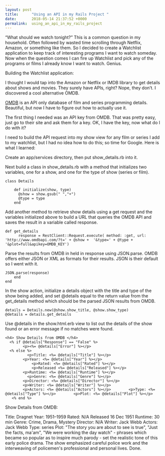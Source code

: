 ```yaml
---
layout: post
title:      "Using an API in my Rails Project "
date:       2018-05-14 21:37:52 +0000
permalink:  using_an_api_in_my_rails_project
---
```



“What should we watch tonight?” This is a common question in my household. Often followed by wasted time scrolling through Netflix, Amazon, or something like them. So I decided to create a Watchlist application to keep track of interesting programs I want to watch someday. Now when the question comes I can fire up Watchlist and pick any of the programs or films I already know I want to watch. Genius.

Building the Watchlist application:

I thought I would tap into the Amazon or Netflix or IMDB library to get details about shows and movies. They surely have APIs, right? Nope, they don’t. I discovered a cool alternative OMDB. 

[OMDB](http://http://www.omdbapi.com/) is an API only database of film and series programming details. Beautiful, but now I have to figure out how to actually use it.

The first thing I needed was an API key from OMDB. That was pretty easy, just go to their site and ask them for a key.  OK, I have the key, now what do I do with it?

I need to build the API request into my show view for any film or series I add to my watchlist, but I had no idea how to do this; so time for Google. Here is what I learned:

Create an app/services directory, then put show_details.rb into it.

Next build a class in show_details.rb with a method that initializes two variables, one for a show, and one for the type of show (series or film). 

```
class Details

    def initialize(show, type)
      @show = show.gsub(" ","+")  
      @type = type
    end
```

Add another method to retrieve show details using a get request and the variables initialized above to build a URL that queries the OMDB API and saves the result in a variable called response. 
```
def get_details
      response = RestClient::Request.execute( method: :get, url: 'http://www.omdbapi.com/?t=' + @show +  '&type=' + @type + '&plot=full&apikey=OMDB_KEY')
```
 	 
Parse the results from OMDB in held in response using JSON.parse. OMDB offers either JSON or XML as formats for their results. JSON is their default so I went with it.

```
JSON.parse(response)
  	end	
end

```
      
In the show action, initialize a details object with the title and type of the show being added, and set @details equal to the return value from the get_details method which should be the parsed JSON results from OMDB.

```
details = Details.new(@show.show_title, @show.show_type)
@details = details.get_details
```

Use @details in the show.html.erb view to list out the details of the show found or an error message if no matches were found. 

```
<h4> Show Details from OMDB </h4>
  <% if @details["Response"] == "False" %>
    	<p><%= @details["Error"] %></p>
  <% else %>
 		  <p>Title: <%= @details["Title"] %></p>
  		<p>Year: <%= @details["Year"] %></p>
			<p>Rated: <%= @details["Rated"] %></p>
			<p>Released <%= @details["Released"] %></p>
  		<p>Runtime: <%= @details["Runtime"] %></p>
		  <p>Genre: <%= @details["Genre"] %></p>
 		<p>Director: <%= @details["Director"] %></p>
 		<p>Writer: <%= @details["Writer"] %></p>
 		<p>Actors: <%= @details["Actors"] %></p>  		<p>Type: <%= @details["Type"] %></p>  		<p>Plot: <%= @details["Plot"] %></p>
   <% end %>
```

Show Details from OMDB:

Title: Dragnet
Year: 1951–1959
Rated: N/A
Released 16 Dec 1951
Runtime: 30 min
Genre: Crime, Drama, Mystery
Director: N/A
Writer: Jack Webb
Actors: Jack Webb
Type: series
Plot: "The story you are about to see is true", "Just the facts, ma'am", "We were working the day watch" - phrases which became so popular as to inspire much parody - set the realistic tone of this early police drama. The show emphasized careful police work and the interweaving of policemen's professional and personal lives.
Done.




